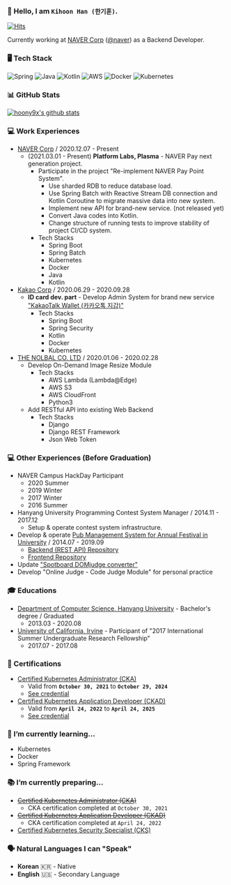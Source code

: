 ### 👋 Hello, I am `Kihoon Han (한기훈)`. 

[![Hits](https://hits.seeyoufarm.com/api/count/incr/badge.svg?url=https%3A%2F%2Fgithub.com%2Fhoony9x&count_bg=%2379C83D&title_bg=%23555555&icon=&icon_color=%23E7E7E7&title=hits&edge_flat=false)](https://hits.seeyoufarm.com)

Currently working at [NAVER Corp](https://navercorp.com/en) ([@naver](https://github.com/naver)) as a Backend Developer.

### 🖥  Tech Stack
![Spring](https://img.shields.io/badge/-Spring-green)
![Java](https://img.shields.io/badge/-Java-red)
![Kotlin](https://img.shields.io/badge/-Kotlin-purple)
![AWS](https://img.shields.io/badge/-AWS-green)
![Docker](https://img.shields.io/badge/-Docker-blue)
![Kubernetes](https://img.shields.io/badge/-Kubernetes-indigo)

### 📊 GitHub Stats
[![hoony9x's github stats](https://github-readme-stats.vercel.app/api?username=hoony9x&show_icons=true&include_all_commits=true&count_private=true&title_color=000000&text_color=4C4C4C&icon_color=A6A6A6)](https://github.com/hoony9x)

### 💻 Work Experiences
- [NAVER Corp](https://navercorp.com/en) / 2020.12.07 - Present
    - (2021.03.01 - Present) **Platform Labs, Plasma** - NAVER Pay next generation project.
        - Participate in the project "Re-implement NAVER Pay Point System".
            - Use sharded RDB to reduce database load.
            - Use Spring Batch with Reactive Stream DB connection and Kotlin Coroutine to migrate massive data into new system.
            - Implement new API for brand-new service. (not released yet)
            - Convert Java codes into Kotlin.
            - Change structure of running tests to improve stability of project CI/CD system.
        - Tech Stacks
            - Spring Boot
            - Spring Batch
            - Kubernetes
            - Docker
            - Java
            - Kotlin
- [Kakao Corp](https://www.kakaocorp.com/?lang=en) / 2020.06.29 - 2020.09.28
    - **ID card dev. part** - Develop Admin System for brand new service ["KakaoTalk Wallet (카카오톡 지갑)"](https://www.kakaocorp.com/event/wallet/index)
        - Tech Stacks
            - Spring Boot
            - Spring Security
            - Kotlin
            - Docker
            - Kubernetes
- [THE NOLBAL CO. LTD](https://nolbal.com) / 2020.01.06 - 2020.02.28
    - Develop On-Demand Image Resize Module
        - Tech Stacks
            - AWS Lambda (Lambda@Edge)
            - AWS S3
            - AWS CloudFront
            - Python3
    - Add RESTful API into existing Web Backend
        - Tech Stacks
            - Django
            - Django REST Framework
            - Json Web Token

### 💻 Other Experiences (Before Graduation)
- NAVER Campus HackDay Participant
    - 2020 Summer
    - 2019 Winter
    - 2017 Winter
    - 2016 Summer
- Hanyang University Programming Contest System Manager / 2014.11 - 2017.12
    - Setup & operate contest system infrastructure.
- Develop & operate [Pub Management System for Annual Festival in University](https://github.com/HYU-OMS) / 2014.07 - 2019.09
    - [Backend (REST API) Repository](https://github.com/HYU-OMS/hyu_oms_api_v3)
    - [Frontend Repository](https://github.com/HYU-OMS/hyu_oms_webapp_v4)
- Update ["Spotboard DOMjudge converter"](https://github.com/spotboard/spotboard)
- Develop "Online Judge - Code Judge Module" for personal practice

### 🎓 Educations
- [Department of Computer Science, Hanyang University](http://cs.hanyang.ac.kr/eng/) - Bachelor's degree / Graduated
    - 2013.03 - 2020.08
- [University of California, Irvine](https://uci.edu/) - Participant of "2017 International Summer Undergraduate Research Fellowship"
    - 2017.07 - 2017.08

### 📝 Certifications
- [Certified Kubernetes Administrator (CKA)](https://www.cncf.io/certification/cka/)
    - Valid from **`October 30, 2021`** to **`October 29, 2024`**
    - [See credential](https://www.credly.com/badges/87b5b5e6-cd70-4e85-a45d-0cbe024dcb66/public_url)
- [Certified Kubernetes Application Developer (CKAD)](https://www.cncf.io/certification/ckad/)
    - Valid from **`April 24, 2022`** to **`April 24, 2025`**
    - [See credential](https://www.credly.com/badges/06e5d8d9-561f-423c-afd8-a739981758d8/public_url)

### 🌱 I’m currently learning...
- Kubernetes
- Docker
- Spring Framework

### 📚 I’m currently preparing...
- ~~[Certified Kubernetes Administrator (CKA)](https://www.cncf.io/certification/cka/)~~
    - CKA certification completed at `October 30, 2021`
- ~~[Certified Kubernetes Application Developer (CKAD)](https://www.cncf.io/certification/ckad/)~~
    - CKA certification completed at `April 24, 2022`
- [Certified Kubernetes Security Specialist (CKS)](https://www.cncf.io/certification/cks/)

### 🗣️ Natural Languages I can "Speak"
* **Korean** 🇰🇷 - Native
* **English** 🇺🇸 - Secondary Language
